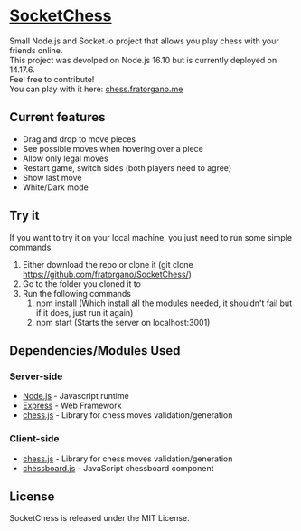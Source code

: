 # [SocketChess](https://chess.fratorgano.me/)
Small Node.js and Socket.io project that allows you play chess with your friends online. <br/>
This project was devolped on Node.js 16.10 but is currently deployed on 14.17.6. <br/>
Feel free to contribute! <br/>
You can play with it here: [chess.fratorgano.me](https://chess.fratorgano.me/)

## Current features
* Drag and drop to move pieces
* See possible moves when hovering over a piece
* Allow only legal moves
* Restart game, switch sides (both players need to agree)
* Show last move
* White/Dark mode

## Try it
If you want to try it on your local machine, you just need to run some simple commands
1. Either download the repo or clone it (git clone https://github.com/fratorgano/SocketChess/)
1. Go to the folder you cloned it to
1. Run the following commands
    1. npm install (Which install all the modules needed, it shouldn't fail but if it does, just run it again)
    1. npm start (Starts the server on localhost:3001)

## Dependencies/Modules Used
### Server-side
* [Node.js](https://github.com/nodejs/node) - Javascript runtime
* [Express](https://github.com/expressjs/express) - Web Framework
* [chess.js](https://github.com/jhlywa/chess.js) - Library for chess moves validation/generation

### Client-side
* [chess.js](https://github.com/jhlywa/chess.js) - Library for chess moves validation/generation
* [chessboard.js](https://github.com/oakmac/chessboardjs) - JavaScript chessboard component

## License
SocketChess is released under the MIT License.
